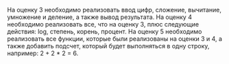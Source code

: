 На оценку 3 необходимо реализовать ввод цифр, сложение, вычитание, умножение и деление, а также вывод результата.
На оценку 4 необходимо реализовать все, что на оценку 3, плюс следующие действия: log, степень, корень, процент. 
На оценку 5 необходимо реализовать все функции, которые были реализованы на оценки 3 и 4, а также добавить подсчет, который будет выполняться в одну строку, например: 2 + 2 * 2 = 6.
